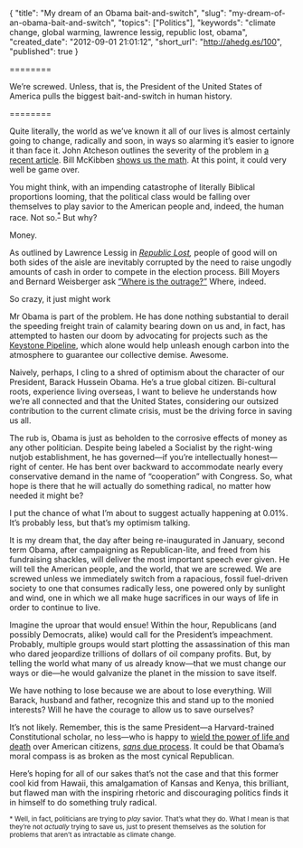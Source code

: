 {
  "title": "My dream of an Obama bait-and-switch",
  "slug": "my-dream-of-an-obama-bait-and-switch",
  "topics": ["Politics"],
  "keywords": "climate change, global warming, lawrence lessig, republic lost, obama",
  "created_date": "2012-09-01 21:01:12",
  "short_url": "http://ahedg.es/100",
  "published": true
}

========

We’re screwed. Unless, that is, the President of the United States of America pulls the biggest bait-and-switch in human history.

========

Quite literally, the world as we’ve known it all of our lives is almost certainly going to change, radically and soon, in ways so alarming it’s easier to ignore it than face it. John Atcheson outlines the severity of the problem in [a recent article](http://www.commondreams.org/view/2012/08/31). Bill McKibben [shows us the math](http://www.rollingstone.com/politics/news/global-warmings-terrifying-new-math-20120719). At this point, it could very well be game over.

You might think, with an impending catastrophe of literally Biblical proportions looming, that the political class would be falling over themselves to play savior to the American people and, indeed, the human race. Not so.<sup>[*](#*)</sup> But why?

Money.

As outlined by Lawrence Lessig in _[Republic Lost](http://republic.lessig.org/),_ people of good will on both sides of the aisle are inevitably corrupted by the need to raise ungodly amounts of cash in order to compete in the election process. Bill Moyers and Bernard Weisberger ask [“Where is the outrage?”](http://www.commondreams.org/view/2012/08/30-12) Where, indeed.

So crazy, it just might work

Mr Obama is part of the problem. He has done nothing substantial to derail the speeding freight train of calamity bearing down on us and, in fact, has attempted to hasten our doom by advocating for projects such as the [Keystone Pipeline](http://en.wikipedia.org/wiki/Keystone_Pipeline), which alone would help unleash enough carbon into the atmosphere to guarantee our collective demise. Awesome.

Naively, perhaps, I cling to a shred of optimism about the character of our President, Barack Hussein Obama. He’s a true global citizen. Bi-cultural roots, experience living overseas, I want to believe he understands how we’re all connected and that the United States, considering our outsized contribution to the current climate crisis, must be the driving force in saving us all.

The rub is, Obama is just as beholden to the corrosive effects of money as any other politician. Despite being labeled a Socialist by the right-wing nutjob establishment, he has governed—if you’re intellectually honest—right of center. He has bent over backward to accommodate nearly every conservative demand in the name of “cooperation” with Congress. So, what hope is there that he will actually do something radical, no matter how needed it might be?

I put the chance of what I’m about to suggest actually happening at 0.01%. It’s probably less, but that’s my optimism talking.

It is my dream that, the day after being re-inaugurated in January, second term Obama, after campaigning as Republican-lite, and freed from his fundraising shackles, will deliver the most important speech ever given. He will tell the American people, and the world, that we are screwed. We are screwed unless we immediately switch from a rapacious, fossil fuel-driven society to one that consumes radically less, one powered only by sunlight and wind, one in which we all make huge sacrifices in our ways of life in order to continue to live.

Imagine the uproar that would ensue! Within the hour, Republicans (and possibly Democrats, alike) would call for the President’s impeachment. Probably, multiple groups would start plotting the assassination of this man who dared jeopardize trillions of dollars of oil company profits. But, by telling the world what many of us already know—that we must change our ways or die—he would galvanize the planet in the mission to save itself.

We have nothing to lose because we are about to lose everything. Will Barack, husband and father, recognize this and stand up to the monied interests? Will he have the courage to allow us to save ourselves?

It’s not likely. Remember, this is the same President—a Harvard-trained Constitutional scholar, no less—who is happy to [wield the power of life and death](http://www.nytimes.com/2012/05/29/world/obamas-leadership-in-war-on-al-qaeda.html?pagewanted=all) over American citizens, [_sans_ due process](http://www.nytimes.com/2012/05/29/world/obamas-leadership-in-war-on-al-qaeda.html?_r=1&pagewanted=all#p[TraTra],h[TraTra,TJDTJD]). It could be that Obama’s moral compass is as broken as the most cynical Republican.

Here’s hoping for all of our sakes that’s not the case and that this former cool kid from Hawaii, this amalgamation of Kansas and Kenya, this brilliant, but flawed man with the inspiring rhetoric and discouraging politics finds it in himself to do something truly radical.

<small><a name="*">*</a> Well, in fact, politicians are trying to _play_ savior. That’s what they do. What I mean is that they’re not _actually_ trying to save us, just to present themselves as the solution for problems that aren’t as intractable as climate change.</small>
